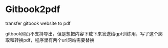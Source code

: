 # Gitbook2pdf
transfer gitbook website to pdf


gitbook网页不支持导出，但是想把内容下载下来发送给gpt训练用，写了这个爬取和转换pdf，程序里有两个url网站需要替换
